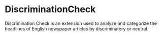 # DiscriminationCheck
Discrimination Check is an extension used to analyze and categorize the headlines of English newspaper articles by discriminatory or neutral.
